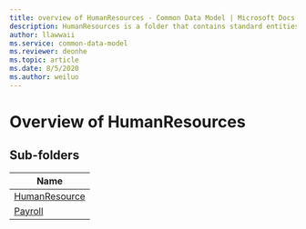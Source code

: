 ```yaml
---
title: overview of HumanResources - Common Data Model | Microsoft Docs
description: HumanResources is a folder that contains standard entities related to the Common Data Model.
author: llawwaii
ms.service: common-data-model
ms.reviewer: deonhe
ms.topic: article
ms.date: 8/5/2020
ms.author: weiluo
---
```


# Overview of HumanResources


## Sub-folders

|Name|
|---|
|[HumanResource](HumanResource/overview.md)|
|[Payroll](Payroll/overview.md)|



